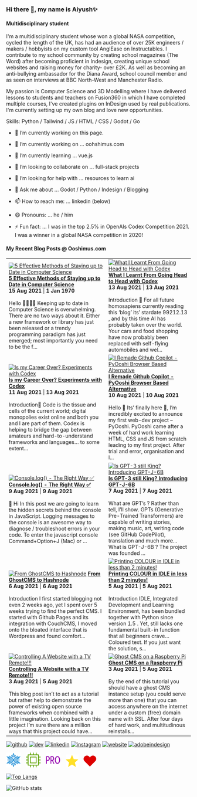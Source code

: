 ### Hi there 👋, my name is Aiyush✨
#### Multidisciplinary student
<!---
![Multidisciplinary student](https://media-exp1.licdn.com/dms/image/C4E03AQFMTzkn8oBydQ/profile-displayphoto-shrink_400_400/0/1626769087648?e=1634169600&v=beta&t=l7YCrAD5b9wWhhFO5AfI8e7dZWNmIxUY5ABTdC0BEyc)
--->

I'm a multidisciplinary student whose won a global NASA competition, cycled the length of the UK, has had an audience of over 25K engineers / makers / hobbyists on my custom tool AnglEase on Instructables. I contribute to my school community by creating school magazines (The Word) after becoming proficient in Indesign, creating unique school websites and raising money for charity- over £2K. As well as becoming an anti-bullying ambassador for the Diana Award, school council member and as seen on interviews at BBC North-West and Manchester Radio. 

My passion is Computer Science and 3D Modelling where I have delivered lessons to students and teachers on Fusion360 in which I have completed multiple courses, I've created plugins on InDesign used by real publications. I'm currently setting up my own blog and love new opportunities.

Skills: Python / Tailwind / JS / HTML / CSS / Godot / Go

- 🔭 I’m currently working on this page. 

- 🔭 I’m currently working on ... oohshimus.com
- 🌱 I’m currently learning ... vue.js
- 👯 I’m looking to collaborate on ... full-stack projects
- 🤔 I’m looking for help with ... resources to learn ai
- 💬 Ask me about ... Godot / Python / Indesign / Blogging
- 📫 How to reach me: ... linkedin (below)
- 😄 Pronouns: ... he / him
- ⚡ Fun fact: ... I was in the top 2.5% in OpenAIs Codex Competition 2021. I was a winner in a global NASA competition in 2020!

#### My Recent Blog Posts @ Ooshimus.com
<!-- HASHNODE_BLOG:START -->
<table><tr><td><a href="https://aiyush.hashnode.dev/5-effective-methods-of-staying-up-to-date-in-computer-science-cksdd7ztc09p5u5s1e0fjezmw" title="5 Effective Methods of Staying up to Date in Computer Science"><img src="https://cdn.hashnode.com/res/hashnode/image/upload/v1629041394302/ul-IgwEiE.png" alt="5 Effective Methods of Staying up to Date in Computer Science"   /></a>
<a href="https://aiyush.hashnode.dev/5-effective-methods-of-staying-up-to-date-in-computer-science-cksdd7ztc09p5u5s1e0fjezmw" title="5 Effective Methods of Staying up to Date in Computer Science"><strong>5 Effective Methods of Staying up to Date in Computer Science</strong></a>
<div><strong>15 Aug 2021</strong> | <strong>1 Jan 1970</strong></div>
<br/> Hello 👩‍💻👨‍💻
Keeping up to date in Computer Science is overwhelming. There are no two ways about it. Either a new framework or library has just been released or a trendy programming paradigm has just emerged; most importantly you need to be the f...</td><td><a href="https://aiyush.hashnode.dev/what-i-learnt-from-going-head-to-head-with-codex-cksaaa4na00u9d3s1hvttfi0k" title="What I Learnt From Going Head to Head with Codex"><img src="https://cdn.hashnode.com/res/hashnode/image/upload/v1628854951786/xhqOeLLWw.png" alt="What I Learnt From Going Head to Head with Codex"   /></a>
<a href="https://aiyush.hashnode.dev/what-i-learnt-from-going-head-to-head-with-codex-cksaaa4na00u9d3s1hvttfi0k" title="What I Learnt From Going Head to Head with Codex"><strong>What I Learnt From Going Head to Head with Codex</strong></a>
<div><strong>13 Aug 2021</strong> | <strong>13 Aug 2021</strong></div>
<br/> Introduction 🤖
For all future homosapiens currently reading this ‘blog’ its’  stardate 99212.13 , and by this time AI has probably taken over the world. Your cars and food shopping have now probably been replaced with self-flying automobiles and wel...</td></tr><tr><td><a href="https://aiyush.hashnode.dev/is-my-career-over-experiments-with-codex-cks7e5s7600mal3s15sfx7led" title="Is my Career Over? Experiments with Codex"><img src="https://cdn.hashnode.com/res/hashnode/image/upload/v1628680216246/jPWRj-29_.png" alt="Is my Career Over? Experiments with Codex"   /></a>
<a href="https://aiyush.hashnode.dev/is-my-career-over-experiments-with-codex-cks7e5s7600mal3s15sfx7led" title="Is my Career Over? Experiments with Codex"><strong>Is my Career Over? Experiments with Codex</strong></a>
<div><strong>11 Aug 2021</strong> | <strong>13 Aug 2021</strong></div>
<br/> Introduction👋
Code is the tissue and cells of the current world; digital monopolies exist online and both you and I are part of them. Codex is helping to bridge the gap between amateurs and hard-to-understand frameworks and languages… to some extent...</td><td><a href="https://aiyush.hashnode.dev/i-remade-github-copilot-pyooshi-browser-based-alternative-cks5pvx7v05ysfjs14rsg7q4n" title="I Remade Github Copilot - PyOoshi Browser Based Alternative"><img src="https://cdn.hashnode.com/res/hashnode/image/upload/v1628600522913/g1L56k3qA.png" alt="I Remade Github Copilot - PyOoshi Browser Based Alternative"   /></a>
<a href="https://aiyush.hashnode.dev/i-remade-github-copilot-pyooshi-browser-based-alternative-cks5pvx7v05ysfjs14rsg7q4n" title="I Remade Github Copilot - PyOoshi Browser Based Alternative"><strong>I Remade Github Copilot - PyOoshi Browser Based Alternative</strong></a>
<div><strong>10 Aug 2021</strong> | <strong>10 Aug 2021</strong></div>
<br/> Hello 👋
Its’ finally here 🎉, I’m incredibly excited to announce my first web-dev project – PyOoshi. PyOoshi came after a week of hard work learning HTML, CSS and JS from scratch leading to my first project. After trial and error, organisation and l...</td></tr><tr><td><a href="https://aiyush.hashnode.dev/consolelog-the-right-way-cks4hceqd12oyees1brnm98vp" title="Console.log() - The Right Way ✅"><img src="https://cdn.hashnode.com/res/hashnode/image/upload/v1628504971956/iYZ7nXox1.png" alt="Console.log() - The Right Way ✅"   /></a>
<a href="https://aiyush.hashnode.dev/consolelog-the-right-way-cks4hceqd12oyees1brnm98vp" title="Console.log() - The Right Way ✅"><strong>Console.log() - The Right Way ✅</strong></a>
<div><strong>9 Aug 2021</strong> | <strong>9 Aug 2021</strong></div>
<br/> 👋 Hi
In this post we are going to learn the hidden secrets behind the console in JavaScript. Logging messages to the console is an awesome way to diagnose / troubleshoot errors in your code. To enter the javascript console Command+Option+J (Mac) or ...</td><td><a href="https://aiyush.hashnode.dev/is-gpt-3-still-king-introducing-gpt-j-6b-cks1gp5qj0iyzhqs1ckt2dewa" title="Is GPT-3 still King? Introducing GPT-J-6B"><img src="https://cdn.hashnode.com/res/hashnode/image/upload/v1628321885611/ycOeP_8K-.png" alt="Is GPT-3 still King? Introducing GPT-J-6B"   /></a>
<a href="https://aiyush.hashnode.dev/is-gpt-3-still-king-introducing-gpt-j-6b-cks1gp5qj0iyzhqs1ckt2dewa" title="Is GPT-3 still King? Introducing GPT-J-6B"><strong>Is GPT-3 still King? Introducing GPT-J-6B</strong></a>
<div><strong>7 Aug 2021</strong> | <strong>7 Aug 2021</strong></div>
<br/> What are GPT’s ?
Rather than tell, I’ll show. GPTs (Generative Pre-Trained Transformers) are capable of writing stories, making music, art, writing code (see GitHub CodePilot), translation and much more... 
What is GPT-J-6B ?
The project was founded ...</td></tr><tr><td><a href="https://aiyush.hashnode.dev/from-ghostcms-to-hashnode-cks05zdef08z5ees1fqdy9650" title="From GhostCMS to Hashnode"><img src="https://cdn.hashnode.com/res/hashnode/image/upload/v1628243171545/98QuLX8gy.png" alt="From GhostCMS to Hashnode"   /></a>
<a href="https://aiyush.hashnode.dev/from-ghostcms-to-hashnode-cks05zdef08z5ees1fqdy9650" title="From GhostCMS to Hashnode"><strong>From GhostCMS to Hashnode</strong></a>
<div><strong>6 Aug 2021</strong> | <strong>6 Aug 2021</strong></div>
<br/> Introduction
I first started blogging not even 2 weeks ago, yet I spent over 5 weeks trying to find the perfect CMS. I started with Github Pages and its integration with CouchCMS, I moved onto the bloated interface that is Wordpress and found comfort...</td><td><a href="https://aiyush.hashnode.dev/printing-colour-in-idle-in-less-than-2-minutes-ckrz2uud400wrhqs1drpe0cpx" title="Printing COLOUR in IDLE in less than 2 minutes!"><img src="https://cdn.hashnode.com/res/hashnode/image/upload/v1628177474276/MpMcQm_m1.png" alt="Printing COLOUR in IDLE in less than 2 minutes!"   /></a>
<a href="https://aiyush.hashnode.dev/printing-colour-in-idle-in-less-than-2-minutes-ckrz2uud400wrhqs1drpe0cpx" title="Printing COLOUR in IDLE in less than 2 minutes!"><strong>Printing COLOUR in IDLE in less than 2 minutes!</strong></a>
<div><strong>5 Aug 2021</strong> | <strong>5 Aug 2021</strong></div>
<br/> Introduction
IDLE, Integrated Development and Learning Environment, has been bundled together with Python since version 1.5 . Yet, still lacks one fundamental built-in function that all beginners crave… Coloured text.
If you just want the solution, s...</td></tr><tr><td><a href="https://aiyush.hashnode.dev/controlling-a-website-with-a-tv-remote-ckrvu2l7500i1lms1aqam5zxo" title="Controlling A Website with a TV Remote!!!"><img src="https://cdn.hashnode.com/res/hashnode/image/upload/v1628076449191/hppBErVuW.png" alt="Controlling A Website with a TV Remote!!!"   /></a>
<a href="https://aiyush.hashnode.dev/controlling-a-website-with-a-tv-remote-ckrvu2l7500i1lms1aqam5zxo" title="Controlling A Website with a TV Remote!!!"><strong>Controlling A Website with a TV Remote!!!</strong></a>
<div><strong>3 Aug 2021</strong> | <strong>5 Aug 2021</strong></div>
<br/> This blog post isn’t to act as a tutorial but rather help to demonstrate the power of existing open source frameworks when combined with a little imagination. Looking back on this project I’m sure there are a million ways that this project could have...</td><td><a href="https://aiyush.hashnode.dev/ghost-cms-on-a-raspberry-pi-ckrvsiivd08tencs1cz1g4b7b" title="Ghost CMS on a Raspberry Pi"><img src="https://cdn.hashnode.com/res/hashnode/image/upload/v1628075603013/mmqVCFiV3.png" alt="Ghost CMS on a Raspberry Pi"   /></a>
<a href="https://aiyush.hashnode.dev/ghost-cms-on-a-raspberry-pi-ckrvsiivd08tencs1cz1g4b7b" title="Ghost CMS on a Raspberry Pi"><strong>Ghost CMS on a Raspberry Pi</strong></a>
<div><strong>3 Aug 2021</strong> | <strong>5 Aug 2021</strong></div>
<br/> By the end of this tutorial you should have a ghost CMS instance setup (you could serve more than one) that you can access anywhere on the internet under a custom (free) domain name with SSL.
After four days of hard work, and multitudinous reinstalls...</td></tr></table>
<!-- HASHNODE_BLOG:END -->


[<img src='https://cdn.jsdelivr.net/npm/simple-icons@3.0.1/icons/github.svg' alt='github' height='40'>](https://github.com/Aiyush-g)  [<img src='https://cdn.jsdelivr.net/npm/simple-icons@3.0.1/icons/hashnode.svg' alt='dev' height='40'>](ooshimus.com)  [<img src='https://cdn.jsdelivr.net/npm/simple-icons@3.0.1/icons/linkedin.svg' alt='linkedin' height='40'>](https://www.linkedin.com/in/aiyush-gupta-2006/)  [<img src='https://cdn.jsdelivr.net/npm/simple-icons@3.0.1/icons/instagram.svg' alt='instagram' height='40'>](https://www.instagram.com/Aiyush.gupta/)  [<img src='https://cdn.jsdelivr.net/npm/simple-icons@3.0.1/icons/icloud.svg' alt='website' height='40'>](ooshimus.com)  [<img src='https://cdn.jsdelivr.net/npm/simple-icons@3.0.1/icons/adobeindesign.svg' alt='adobeindesign' height='40'>](https://www.linkedin.com/in/aiyush-gupta-2006/)  

<a href='https://archiveprogram.github.com/'><img src='https://raw.githubusercontent.com/acervenky/animated-github-badges/master/assets/acbadge.gif' width='40' height='40'></a> <a href='https://docs.github.com/en/developers'><img src='https://raw.githubusercontent.com/acervenky/animated-github-badges/master/assets/devbadge.gif' width='40' height='40'></a> <a href='https://github.com/pricing'><img src='https://raw.githubusercontent.com/acervenky/animated-github-badges/master/assets/pro.gif' width='40' height='40'></a> <a href='https://stars.github.com/'><img src='https://raw.githubusercontent.com/acervenky/animated-github-badges/master/assets/starbadge.gif' width='35' height='35'></a> <a href='https://docs.github.com/en/github/supporting-the-open-source-community-with-github-sponsors'><img src='https://raw.githubusercontent.com/acervenky/animated-github-badges/master/assets/sponsorbadge.gif' width='35' height='35'></a> 

[![Top Langs](https://github-readme-stats.vercel.app/api/top-langs/?username=Aiyush-g)](https://github.com/anuraghazra/github-readme-stats)

![GitHub stats](https://github-readme-stats.vercel.app/api?username=Aiyush-g&show_icons=true)  

